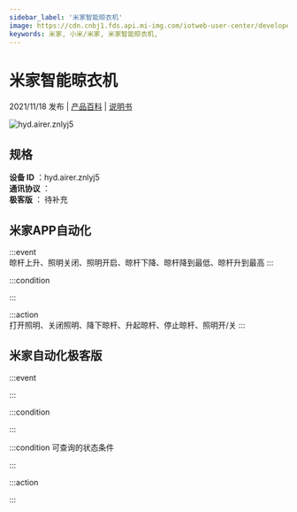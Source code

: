 ```yaml
---
sidebar_label: '米家智能晾衣机'
image: https://cdn.cnbj1.fds.api.mi-img.com/iotweb-user-center/developer_1679104309879fVDjFVOS.png?GalaxyAccessKeyId=AKVGLQWBOVIRQ3XLEW&Expires=9223372036854775807&Signature=N6p+In0svNSJuUeHyaev0hEtCCk=
keywords: 米家, 小米/米家, 米家智能晾衣机, 
---
```

# 米家智能晾衣机

2021/11/18 发布 | [产品百科](https://home.mi.com/webapp/content/baike/product/index.html?model=hyd.airer.znlyj5/) | [说明书](https://home.mi.com/views/introduction.html?model=hyd.airer.znlyj5&region=cn)

![hyd.airer.znlyj5](https://cdn.cnbj1.fds.api.mi-img.com/iotweb-user-center/developer_1679104309879fVDjFVOS.png?GalaxyAccessKeyId=AKVGLQWBOVIRQ3XLEW&Expires=9223372036854775807&Signature=N6p+In0svNSJuUeHyaev0hEtCCk=)

## 规格  
> 
**设备 ID** ：hyd.airer.znlyj5  
**通讯协议** ：  
**极客版**  ： 待补充 


## 米家APP自动化  

:::event  
晾杆上升、照明关闭、照明开启、晾杆下降、晾杆降到最低、晾杆升到最高
:::

:::condition  

:::

:::action   
打开照明、关闭照明、降下晾杆、升起晾杆、停止晾杆、照明开/关
:::

## 米家自动化极客版  

:::event  

:::

:::condition  

:::

:::condition 可查询的状态条件  

:::

:::action  

:::

        
